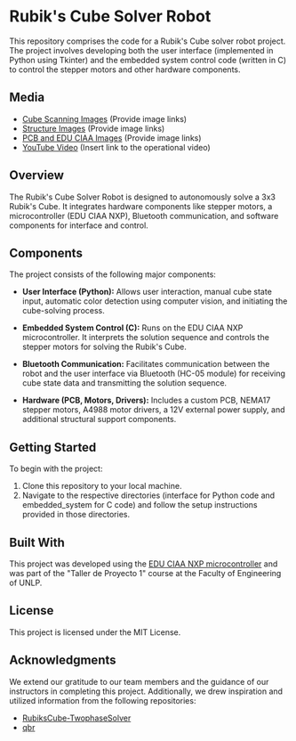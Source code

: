 # Rubik's Cube Solver Robot

This repository comprises the code for a Rubik's Cube solver robot project. The project involves developing both the user interface (implemented in Python using Tkinter) and the embedded system control code (written in C) to control the stepper motors and other hardware components.

## Media

- [Cube Scanning Images](#) (Provide image links)
- [Structure Images](#) (Provide image links)
- [PCB and EDU CIAA Images](#) (Provide image links)
- [YouTube Video](#) (Insert link to the operational video)

## Overview

The Rubik's Cube Solver Robot is designed to autonomously solve a 3x3 Rubik's Cube. It integrates hardware components like stepper motors, a microcontroller (EDU CIAA NXP), Bluetooth communication, and software components for interface and control.

## Components

The project consists of the following major components:

- **User Interface (Python):** Allows user interaction, manual cube state input, automatic color detection using computer vision, and initiating the cube-solving process.
  
- **Embedded System Control (C):** Runs on the EDU CIAA NXP microcontroller. It interprets the solution sequence and controls the stepper motors for solving the Rubik's Cube.

- **Bluetooth Communication:** Facilitates communication between the robot and the user interface via Bluetooth (HC-05 module) for receiving cube state data and transmitting the solution sequence.

- **Hardware (PCB, Motors, Drivers):** Includes a custom PCB, NEMA17 stepper motors, A4988 motor drivers, a 12V external power supply, and additional structural support components.

## Getting Started

To begin with the project:

1. Clone this repository to your local machine.
2. Navigate to the respective directories (interface for Python code and embedded_system for C code) and follow the setup instructions provided in those directories.

## Built With

This project was developed using the [EDU CIAA NXP microcontroller](https://www.proyecto-ciaa.com.ar/devwiki/doku.php?id=desarrollo:edu-ciaa:edu-ciaa-nxp) and was part of the "Taller de Proyecto 1" course at the Faculty of Engineering of UNLP.

## License

This project is licensed under the MIT License.

## Acknowledgments

We extend our gratitude to our team members and the guidance of our instructors in completing this project. Additionally, we drew inspiration and utilized information from the following repositories:

- [RubiksCube-TwophaseSolver](https://github.com/hkociemba/RubiksCube-TwophaseSolver)
- [qbr](https://github.com/kkoomen/qbr#example-runs)

